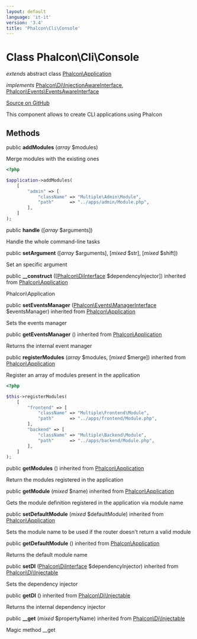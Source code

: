 ```yaml
---
layout: default
language: 'it-it'
version: '3.4'
title: 'Phalcon\Cli\Console'
---
```


# Class **Phalcon\Cli\Console**

*extends* abstract class [Phalcon\Application](/3.4/en/api/Phalcon_Application)

*implements* [Phalcon\Di\InjectionAwareInterface](/3.4/en/api/Phalcon_Di_InjectionAwareInterface), [Phalcon\Events\EventsAwareInterface](/3.4/en/api/Phalcon_Events_EventsAwareInterface)

<a href="https://github.com/phalcon/cphalcon/tree/v3.4.0/phalcon/cli/console.zep" class="btn btn-default btn-sm">Source on GitHub</a>

This component allows to create CLI applications using Phalcon

## Methods

public **addModules** (*array* $modules)

Merge modules with the existing ones

```php
<?php

$application->addModules(
    [
        "admin" => [
            "className" => "Multiple\Admin\Module",
            "path"      => "../apps/admin/Module.php",
        ],
    ]
);

```

public **handle** ([*array* $arguments])

Handle the whole command-line tasks

public **setArgument** ([*array* $arguments], [*mixed* $str], [*mixed* $shift])

Set an specific argument

public **__construct** ([[Phalcon\DiInterface](/3.4/en/api/Phalcon_DiInterface) $dependencyInjector]) inherited from [Phalcon\Application](/3.4/en/api/Phalcon_Application)

Phalcon\Application

public **setEventsManager** ([Phalcon\Events\ManagerInterface](/3.4/en/api/Phalcon_Events_ManagerInterface) $eventsManager) inherited from [Phalcon\Application](/3.4/en/api/Phalcon_Application)

Sets the events manager

public **getEventsManager** () inherited from [Phalcon\Application](/3.4/en/api/Phalcon_Application)

Returns the internal event manager

public **registerModules** (*array* $modules, [*mixed* $merge]) inherited from [Phalcon\Application](/3.4/en/api/Phalcon_Application)

Register an array of modules present in the application

```php
<?php

$this->registerModules(
    [
        "frontend" => [
            "className" => "Multiple\Frontend\Module",
            "path"      => "../apps/frontend/Module.php",
        ],
        "backend" => [
            "className" => "Multiple\Backend\Module",
            "path"      => "../apps/backend/Module.php",
        ],
    ]
);

```

public **getModules** () inherited from [Phalcon\Application](/3.4/en/api/Phalcon_Application)

Return the modules registered in the application

public **getModule** (*mixed* $name) inherited from [Phalcon\Application](/3.4/en/api/Phalcon_Application)

Gets the module definition registered in the application via module name

public **setDefaultModule** (*mixed* $defaultModule) inherited from [Phalcon\Application](/3.4/en/api/Phalcon_Application)

Sets the module name to be used if the router doesn't return a valid module

public **getDefaultModule** () inherited from [Phalcon\Application](/3.4/en/api/Phalcon_Application)

Returns the default module name

public **setDI** ([Phalcon\DiInterface](/3.4/en/api/Phalcon_DiInterface) $dependencyInjector) inherited from [Phalcon\Di\Injectable](/3.4/en/api/Phalcon_Di_Injectable)

Sets the dependency injector

public **getDI** () inherited from [Phalcon\Di\Injectable](/3.4/en/api/Phalcon_Di_Injectable)

Returns the internal dependency injector

public **__get** (*mixed* $propertyName) inherited from [Phalcon\Di\Injectable](/3.4/en/api/Phalcon_Di_Injectable)

Magic method __get